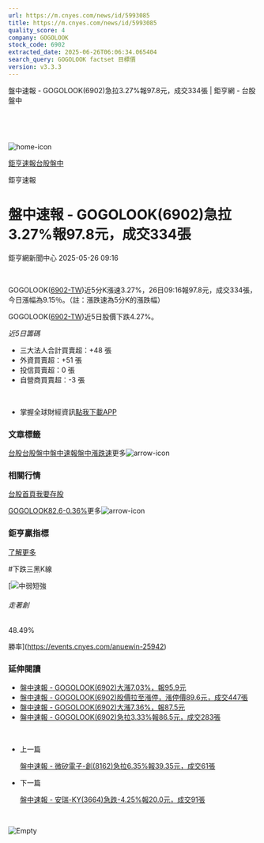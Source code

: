 ```yaml
---
url: https://m.cnyes.com/news/id/5993085
title: https://m.cnyes.com/news/id/5993085
quality_score: 4
company: GOGOLOOK
stock_code: 6902
extracted_date: 2025-06-26T06:06:34.065404
search_query: GOGOLOOK factset 目標價
version: v3.3.3
---
```


盤中速報 - GOGOLOOK(6902)急拉3.27%報97.8元，成交334張 | 鉅亨網 - 台股盤中

‌

‌

![home-icon](/assets/icons/breadCrumb/symbol-icon-home.svg)

[鉅亨速報](/news/cat/anue_live)[台股盤中](/news/cat/tw_live)

鉅亨速報

# 盤中速報 - GOGOLOOK(6902)急拉3.27%報97.8元，成交334張

鉅亨網新聞中心 2025-05-26 09:16

‌

GOGOLOOK([6902-TW](https://www.cnyes.com/twstock/6902))近5分K漲速3.27%，26日09:16報97.8元，成交334張，今日漲幅為9.15％。（註：漲跌速為5分K的漲跌幅）

GOGOLOOK([6902-TW](https://www.cnyes.com/twstock/6902))近5日股價下跌4.27%。

*近5日籌碼*

* 三大法人合計買賣超：+48 張
* 外資買賣超：+51 張
* 投信買賣超：0 張
* 自營商買賣超：-3 張

‌

* 掌握全球財經資訊[點我下載APP](http://www.cnyes.com/app/?utm_source=mweb&utm_medium=HamMenuBanner&utm_campaign=fixed&utm_content=entr)

### 文章標籤

[台股](https://news.cnyes.com/tag/台股 "台股")[台股盤中](https://news.cnyes.com/tag/台股盤中 "台股盤中")[盤中速報](https://news.cnyes.com/tag/盤中速報 "盤中速報")[盤中漲跌速](https://news.cnyes.com/tag/盤中漲跌速 "盤中漲跌速")更多![arrow-icon](/assets/icons/arrows/arrow-down.svg)

### 相關行情

[台股首頁](https://www.cnyes.com/twstock)[我要存股](https://supr.link/8OHaU)

[GOGOLOOK82.6-0.36%](https://www.cnyes.com/twstock/6902)更多![arrow-icon](/assets/icons/arrows/arrow-down.svg)

### 鉅亨贏指標

[了解更多](https://events.cnyes.com/anuewin-25942)

#下跌三黑K線

[![中弱短強](/assets/icons/win-indicator/short-to-long.svg)

###### 走著創

48.49%

勝率](https://events.cnyes.com/anuewin-25942)

### 延伸閱讀

* [盤中速報 - GOGOLOOK(6902)大漲7.03%，報95.9元](/news/id/5993074)
* [盤中速報 - GOGOLOOK(6902)股價拉至漲停，漲停價89.6元，成交447張](/news/id/5991014)
* [盤中速報 - GOGOLOOK(6902)大漲7.36%，報87.5元](/news/id/5990971)
* [盤中速報 - GOGOLOOK(6902)急拉3.33%報86.5元，成交283張](/news/id/5990965)

‌

* 上一篇

  [盤中速報 - 微矽電子-創(8162)急拉6.35%報39.35元，成交61張](/news/id/5993404)
* 下一篇

  [盤中速報 - 安瑞-KY(3664)急跌-4.25%報20.0元，成交91張](/news/id/5991069)

‌

![Empty](/assets/icons/skeleton/empty-image.svg)

‌
